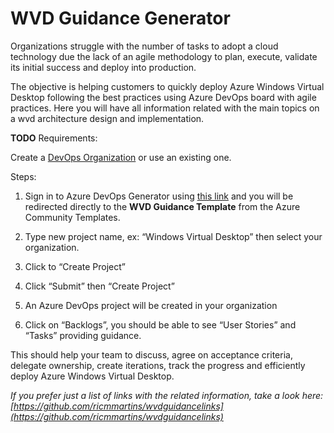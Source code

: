 # WVD Guidance Generator

Organizations struggle with the number of tasks to adopt a cloud technology due the lack of an agile methodology to plan, execute,  validate its initial success and deploy into production.

The objective is helping customers to quickly deploy Azure Windows Virtual Desktop following the best practices using  Azure DevOps board with agile practices. Here you will have all information related with the main topics on a wvd architecture design and implementation.

**TODO** Requirements:

Create a [DevOps Organization](https://docs.microsoft.com/en-us/azure/devops/organizations/accounts/create-organization?view=azure-devops#create-an-organization) or use an existing one.

Steps:

1. Sign in to Azure DevOps Generator using [this link](https://aka.ms/wvd/guidance) and you will be redirected directly to the **WVD Guidance Template** from the Azure Community Templates.

2.	Type new project name, ex: “Windows Virtual Desktop” then select your organization.

3. Click to “Create Project”
 
4. Click “Submit” then “Create Project”

5. An Azure DevOps project will be created in your organization
 
6. Click on “Backlogs”, you should be able to see “User Stories” and “Tasks” providing guidance.

This should help your team to discuss, agree on acceptance criteria,  delegate ownership, create iterations, track the progress and efficiently deploy Azure Windows Virtual Desktop.


*If you prefer just a list of links with the related information, take a look here: [https://github.com/ricmmartins/wvdguidancelinks](https://github.com/ricmmartins/wvdguidancelinks)*
